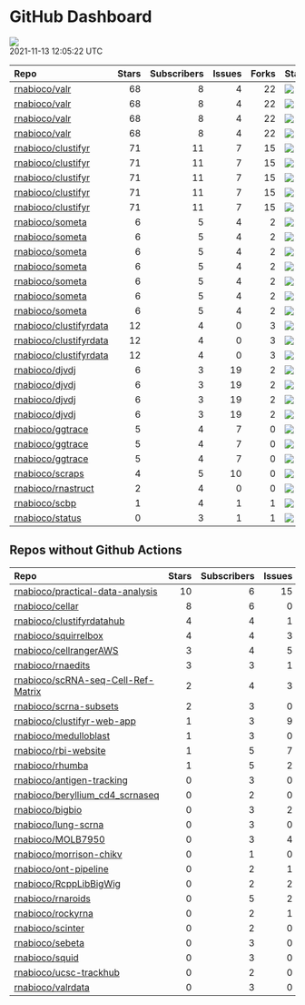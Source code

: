 GitHub Dashboard
================

![](https://github.com/rnabioco/status/workflows/Render%20Status/badge.svg)  
2021-11-13 12:05:22 UTC

| Repo                                                                | Stars | Subscribers | Issues | Forks | Status                                                                                                                                                    | Commit                                                                                                                                                                                        |
| :------------------------------------------------------------------ | ----: | ----------: | -----: | ----: | :-------------------------------------------------------------------------------------------------------------------------------------------------------- | :-------------------------------------------------------------------------------------------------------------------------------------------------------------------------------------------- |
| [rnabioco/valr](https://github.com/rnabioco/valr)                   |    68 |           8 |      4 |    22 | [![](https://github.com/rnabioco/valr/workflows/R-CMD-check/badge.svg)](https://github.com/rnabioco/valr/actions/runs/1365058420)                         | <a href="https://github.com/rnabioco/valr/commit/a2f8f99e4b6732e8351a51b3cd48b50516121328" title="Merge pull request #382 from rnabioco/issue379">a2f8f9</a>                                  |
| [rnabioco/valr](https://github.com/rnabioco/valr)                   |    68 |           8 |      4 |    22 | [![](https://github.com/rnabioco/valr/workflows/pkgdown/badge.svg)](https://github.com/rnabioco/valr/actions/runs/1365058421)                             | <a href="https://github.com/rnabioco/valr/commit/a2f8f99e4b6732e8351a51b3cd48b50516121328" title="Merge pull request #382 from rnabioco/issue379">a2f8f9</a>                                  |
| [rnabioco/valr](https://github.com/rnabioco/valr)                   |    68 |           8 |      4 |    22 | [![](https://github.com/rnabioco/valr/workflows/Commands/badge.svg)](https://github.com/rnabioco/valr/actions/runs/1365059642)                            | <a href="https://github.com/rnabioco/valr/commit/a2f8f99e4b6732e8351a51b3cd48b50516121328" title="Merge pull request #382 from rnabioco/issue379">a2f8f9</a>                                  |
| [rnabioco/valr](https://github.com/rnabioco/valr)                   |    68 |           8 |      4 |    22 | [![](https://github.com/rnabioco/valr/workflows/test-coverage/badge.svg)](https://github.com/rnabioco/valr/actions/runs/1365058418)                       | <a href="https://github.com/rnabioco/valr/commit/a2f8f99e4b6732e8351a51b3cd48b50516121328" title="Merge pull request #382 from rnabioco/issue379">a2f8f9</a>                                  |
| [rnabioco/clustifyr](https://github.com/rnabioco/clustifyr)         |    71 |          11 |      7 |    15 | [![](https://github.com/rnabioco/clustifyr/workflows/R-CMD-check/badge.svg)](https://github.com/rnabioco/clustifyr/actions/runs/64597387)                 | <a href="https://github.com/rnabioco/clustifyr/commit/fde17917d935de5dd203df212e2cea49f18bf3d3" title="Install dev Rccp for tests">fde179</a>                                                 |
| [rnabioco/clustifyr](https://github.com/rnabioco/clustifyr)         |    71 |          11 |      7 |    15 | [![](https://github.com/rnabioco/clustifyr/workflows/R-CMD-check-bioc/badge.svg)](https://github.com/rnabioco/clustifyr/actions/runs/1409136773)          | <a href="https://github.com/rnabioco/clustifyr/commit/8b6cadf23efc47c7dcb85cbf56ddc865caba51b1" title="Merge branch 'master' of git.bioconductor.org:packages/clustifyr">8b6cad</a>           |
| [rnabioco/clustifyr](https://github.com/rnabioco/clustifyr)         |    71 |          11 |      7 |    15 | [![](https://github.com/rnabioco/clustifyr/workflows/pkgdown/badge.svg)](https://github.com/rnabioco/clustifyr/actions/runs/1409136772)                   | <a href="https://github.com/rnabioco/clustifyr/commit/8b6cadf23efc47c7dcb85cbf56ddc865caba51b1" title="Merge branch 'master' of git.bioconductor.org:packages/clustifyr">8b6cad</a>           |
| [rnabioco/clustifyr](https://github.com/rnabioco/clustifyr)         |    71 |          11 |      7 |    15 | [![](https://github.com/rnabioco/clustifyr/workflows/Commands/badge.svg)](https://github.com/rnabioco/clustifyr/actions/runs/1451075555)                  | <a href="https://github.com/rnabioco/clustifyr/commit/8b6cadf23efc47c7dcb85cbf56ddc865caba51b1" title="Merge branch 'master' of git.bioconductor.org:packages/clustifyr">8b6cad</a>           |
| [rnabioco/clustifyr](https://github.com/rnabioco/clustifyr)         |    71 |          11 |      7 |    15 | [![](https://github.com/rnabioco/clustifyr/workflows/test-coverage/badge.svg)](https://github.com/rnabioco/clustifyr/actions/runs/1409136765)             | <a href="https://github.com/rnabioco/clustifyr/commit/8b6cadf23efc47c7dcb85cbf56ddc865caba51b1" title="Merge branch 'master' of git.bioconductor.org:packages/clustifyr">8b6cad</a>           |
| [rnabioco/someta](https://github.com/rnabioco/someta)               |     6 |           5 |      4 |     2 | [![](https://github.com/rnabioco/someta/workflows/Commands/badge.svg)](https://github.com/rnabioco/someta/actions/runs/354378709)                         | <a href="https://github.com/rnabioco/someta/commit/e50538e96f2787c8e6e6ed7fcc20cad6090e4be7" title="Re-build README.Rmd">e50538</a>                                                           |
| [rnabioco/someta](https://github.com/rnabioco/someta)               |     6 |           5 |      4 |     2 | [![](https://github.com/rnabioco/someta/workflows/test-coverage/badge.svg)](https://github.com/rnabioco/someta/actions/runs/310258486)                    | <a href="https://github.com/rnabioco/someta/commit/62ccfeb51f1e05dd728c9fed8e15d507f36c3058" title="keep trying 5">62ccfe</a>                                                                 |
| [rnabioco/someta](https://github.com/rnabioco/someta)               |     6 |           5 |      4 |     2 | [![](https://github.com/rnabioco/someta/workflows/R-CMD-check/badge.svg)](https://github.com/rnabioco/someta/actions/runs/310237240)                      | <a href="https://github.com/rnabioco/someta/commit/a9a03c526d4c3affa42a0fe164f49df78077f1ea" title="keep trying 4">a9a03c</a>                                                                 |
| [rnabioco/someta](https://github.com/rnabioco/someta)               |     6 |           5 |      4 |     2 | [![](https://github.com/rnabioco/someta/workflows/.github/workflows/check-bioc.yml/badge.svg)](https://github.com/rnabioco/someta/actions/runs/310237196) | <a href="https://github.com/rnabioco/someta/commit/a9a03c526d4c3affa42a0fe164f49df78077f1ea" title="keep trying 4">a9a03c</a>                                                                 |
| [rnabioco/someta](https://github.com/rnabioco/someta)               |     6 |           5 |      4 |     2 | [![](https://github.com/rnabioco/someta/workflows/R-CMD-check/badge.svg)](https://github.com/rnabioco/someta/actions/runs/310491939)                      | <a href="https://github.com/rnabioco/someta/commit/fc6e5b8eb37f09606f2a02de8ef61a975a5e65ec" title="Merge branch 'build_v' of https://github.com/rnabioco/scmetadata into build_v">fc6e5b</a> |
| [rnabioco/someta](https://github.com/rnabioco/someta)               |     6 |           5 |      4 |     2 | [![](https://github.com/rnabioco/someta/workflows/test/badge.svg)](https://github.com/rnabioco/someta/actions/runs/311894650)                             | <a href="https://github.com/rnabioco/someta/commit/d5f13ba07b3a51c8381c996b8cf81ba4f0de5cdc" title="Update main.yml">d5f13b</a>                                                               |
| [rnabioco/someta](https://github.com/rnabioco/someta)               |     6 |           5 |      4 |     2 | [![](https://github.com/rnabioco/someta/workflows/Query/badge.svg)](https://github.com/rnabioco/someta/actions/runs/1406070645)                           | <a href="https://github.com/rnabioco/someta/commit/1b9fcabec1abe99dd6f3f4aba100abe2e77ae9ba" title="Re-build README.Rmd">1b9fca</a>                                                           |
| [rnabioco/clustifyrdata](https://github.com/rnabioco/clustifyrdata) |    12 |           4 |      0 |     3 | [![](https://github.com/rnabioco/clustifyrdata/workflows/R-CMD-check/badge.svg)](https://github.com/rnabioco/clustifyrdata/actions/runs/227479781)        | <a href="https://github.com/rnabioco/clustifyrdata/commit/2b6acb2ea4891a091cdd6bec94fedb864e0e4ed9" title="website update, again">2b6acb</a>                                                  |
| [rnabioco/clustifyrdata](https://github.com/rnabioco/clustifyrdata) |    12 |           4 |      0 |     3 | [![](https://github.com/rnabioco/clustifyrdata/workflows/pkgdown/badge.svg)](https://github.com/rnabioco/clustifyrdata/actions/runs/227479783)            | <a href="https://github.com/rnabioco/clustifyrdata/commit/2b6acb2ea4891a091cdd6bec94fedb864e0e4ed9" title="website update, again">2b6acb</a>                                                  |
| [rnabioco/clustifyrdata](https://github.com/rnabioco/clustifyrdata) |    12 |           4 |      0 |     3 | [![](https://github.com/rnabioco/clustifyrdata/workflows/Commands/badge.svg)](https://github.com/rnabioco/clustifyrdata/actions/runs/1095938218)          | <a href="https://github.com/rnabioco/clustifyrdata/commit/2b6acb2ea4891a091cdd6bec94fedb864e0e4ed9" title="website update, again">2b6acb</a>                                                  |
| [rnabioco/djvdj](https://github.com/rnabioco/djvdj)                 |     6 |           3 |     19 |     2 | [![](https://github.com/rnabioco/djvdj/workflows/R-CMD-check/badge.svg)](https://github.com/rnabioco/djvdj/actions/runs/1455622570)                       | <a href="https://github.com/rnabioco/djvdj/commit/87d5d0577821bc68292fbdecf26f0d30418a963a" title="fix R-CMD checks">87d5d0</a>                                                               |
| [rnabioco/djvdj](https://github.com/rnabioco/djvdj)                 |     6 |           3 |     19 |     2 | [![](https://github.com/rnabioco/djvdj/workflows/R-CMD-check-bioc/badge.svg)](https://github.com/rnabioco/djvdj/actions/runs/1455622572)                  | <a href="https://github.com/rnabioco/djvdj/commit/87d5d0577821bc68292fbdecf26f0d30418a963a" title="fix R-CMD checks">87d5d0</a>                                                               |
| [rnabioco/djvdj](https://github.com/rnabioco/djvdj)                 |     6 |           3 |     19 |     2 | [![](https://github.com/rnabioco/djvdj/workflows/pkgdown/badge.svg)](https://github.com/rnabioco/djvdj/actions/runs/1430780897)                           | <a href="https://github.com/rnabioco/djvdj/commit/d08c33b1957b84a66f59318be82231714f7e7ddd" title="Merge pull request #81 from rnabioco/plot_usage">d08c33</a>                                |
| [rnabioco/djvdj](https://github.com/rnabioco/djvdj)                 |     6 |           3 |     19 |     2 | [![](https://github.com/rnabioco/djvdj/workflows/test-coverage/badge.svg)](https://github.com/rnabioco/djvdj/actions/runs/1455622569)                     | <a href="https://github.com/rnabioco/djvdj/commit/87d5d0577821bc68292fbdecf26f0d30418a963a" title="fix R-CMD checks">87d5d0</a>                                                               |
| [rnabioco/ggtrace](https://github.com/rnabioco/ggtrace)             |     5 |           4 |      7 |     0 | [![](https://github.com/rnabioco/ggtrace/workflows/R-CMD-check/badge.svg)](https://github.com/rnabioco/ggtrace/actions/runs/1432880294)                   | <a href="https://github.com/rnabioco/ggtrace/commit/5440024e171e1d00848b7e7c8f97631e47ae5daa" title="test workflows">544002</a>                                                               |
| [rnabioco/ggtrace](https://github.com/rnabioco/ggtrace)             |     5 |           4 |      7 |     0 | [![](https://github.com/rnabioco/ggtrace/workflows/pkgdown/badge.svg)](https://github.com/rnabioco/ggtrace/actions/runs/1432880293)                       | <a href="https://github.com/rnabioco/ggtrace/commit/5440024e171e1d00848b7e7c8f97631e47ae5daa" title="test workflows">544002</a>                                                               |
| [rnabioco/ggtrace](https://github.com/rnabioco/ggtrace)             |     5 |           4 |      7 |     0 | [![](https://github.com/rnabioco/ggtrace/workflows/test-coverage/badge.svg)](https://github.com/rnabioco/ggtrace/actions/runs/1432880295)                 | <a href="https://github.com/rnabioco/ggtrace/commit/5440024e171e1d00848b7e7c8f97631e47ae5daa" title="test workflows">544002</a>                                                               |
| [rnabioco/scraps](https://github.com/rnabioco/scraps)               |     4 |           5 |     10 |     0 | [![](https://github.com/rnabioco/scraps/workflows/snakemake-run/badge.svg)](https://github.com/rnabioco/scraps/actions/runs/1382992673)                   | <a href="https://github.com/rnabioco/scraps/commit/8c26d4ef96ed1828d309a3a85e987a69aa30a742" title="Update hg38 polyAdb ref to include -10/+5 slop">8c26d4</a>                                |
| [rnabioco/rnastruct](https://github.com/rnabioco/rnastruct)         |     2 |           4 |      0 |     0 | [![](https://github.com/rnabioco/rnastruct/workflows/github-actions/badge.svg)](https://github.com/rnabioco/rnastruct/actions/runs/845483933)             | <a href="https://github.com/rnabioco/rnastruct/commit/e673a35b147d227c50ee4bba64de0f8e0dbcc132" title="Rename README.d to README.md">e673a3</a>                                               |
| [rnabioco/scbp](https://github.com/rnabioco/scbp)                   |     1 |           4 |      1 |     1 | [![](https://github.com/rnabioco/scbp/workflows/R-CMD-check/badge.svg)](https://github.com/rnabioco/scbp/actions/runs/1124780164)                         | <a href="https://github.com/rnabioco/scbp/commit/1ef22c1e1f2d5b5f3fbf459a8ac6307c2bd50a8a" title="add summary boxplot">1ef22c</a>                                                             |
| [rnabioco/status](https://github.com/rnabioco/status)               |     0 |           3 |      1 |     1 | [![](https://github.com/rnabioco/status/workflows/Render%20Status/badge.svg)](https://github.com/rnabioco/status/actions/runs/1456452408)                 | <a href="https://github.com/rnabioco/status/commit/ccb5b9782251e88e53572ea0114807da9332c83f" title="[status] 2021-11-12 12:07:23 UTC">ccb5b9</a>                                              |

## Repos without Github Actions

| Repo                                                                                        | Stars | Subscribers | Issues | Forks |
| :------------------------------------------------------------------------------------------ | ----: | ----------: | -----: | ----: |
| [rnabioco/practical-data-analysis](https://github.com/rnabioco/practical-data-analysis)     |    10 |           6 |     15 |     8 |
| [rnabioco/cellar](https://github.com/rnabioco/cellar)                                       |     8 |           6 |      0 |     1 |
| [rnabioco/clustifyrdatahub](https://github.com/rnabioco/clustifyrdatahub)                   |     4 |           4 |      1 |     1 |
| [rnabioco/squirrelbox](https://github.com/rnabioco/squirrelbox)                             |     4 |           4 |      3 |     2 |
| [rnabioco/cellrangerAWS](https://github.com/rnabioco/cellrangerAWS)                         |     3 |           4 |      5 |     1 |
| [rnabioco/rnaedits](https://github.com/rnabioco/rnaedits)                                   |     3 |           3 |      1 |     0 |
| [rnabioco/scRNA-seq-Cell-Ref-Matrix](https://github.com/rnabioco/scRNA-seq-Cell-Ref-Matrix) |     2 |           4 |      3 |     0 |
| [rnabioco/scrna-subsets](https://github.com/rnabioco/scrna-subsets)                         |     2 |           3 |      0 |     2 |
| [rnabioco/clustifyr-web-app](https://github.com/rnabioco/clustifyr-web-app)                 |     1 |           3 |      9 |     2 |
| [rnabioco/medulloblast](https://github.com/rnabioco/medulloblast)                           |     1 |           3 |      0 |     1 |
| [rnabioco/rbi-website](https://github.com/rnabioco/rbi-website)                             |     1 |           5 |      7 |     0 |
| [rnabioco/rhumba](https://github.com/rnabioco/rhumba)                                       |     1 |           5 |      2 |     2 |
| [rnabioco/antigen-tracking](https://github.com/rnabioco/antigen-tracking)                   |     0 |           3 |      0 |     2 |
| [rnabioco/beryllium\_cd4\_scrnaseq](https://github.com/rnabioco/beryllium_cd4_scrnaseq)     |     0 |           2 |      0 |     0 |
| [rnabioco/bigbio](https://github.com/rnabioco/bigbio)                                       |     0 |           3 |      2 |     0 |
| [rnabioco/lung-scrna](https://github.com/rnabioco/lung-scrna)                               |     0 |           3 |      0 |     1 |
| [rnabioco/MOLB7950](https://github.com/rnabioco/MOLB7950)                                   |     0 |           3 |      4 |     0 |
| [rnabioco/morrison-chikv](https://github.com/rnabioco/morrison-chikv)                       |     0 |           1 |      0 |     0 |
| [rnabioco/ont-pipeline](https://github.com/rnabioco/ont-pipeline)                           |     0 |           2 |      1 |     1 |
| [rnabioco/RcppLibBigWig](https://github.com/rnabioco/RcppLibBigWig)                         |     0 |           2 |      2 |     0 |
| [rnabioco/rnaroids](https://github.com/rnabioco/rnaroids)                                   |     0 |           5 |      2 |     1 |
| [rnabioco/rockyrna](https://github.com/rnabioco/rockyrna)                                   |     0 |           2 |      1 |     0 |
| [rnabioco/scinter](https://github.com/rnabioco/scinter)                                     |     0 |           2 |      0 |     0 |
| [rnabioco/sebeta](https://github.com/rnabioco/sebeta)                                       |     0 |           3 |      0 |     0 |
| [rnabioco/squid](https://github.com/rnabioco/squid)                                         |     0 |           3 |      0 |     1 |
| [rnabioco/ucsc-trackhub](https://github.com/rnabioco/ucsc-trackhub)                         |     0 |           2 |      0 |     0 |
| [rnabioco/valrdata](https://github.com/rnabioco/valrdata)                                   |     0 |           3 |      0 |     0 |
